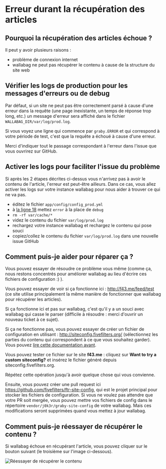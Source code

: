# Erreur durant la récupération des articles

## Pourquoi la récupération des articles échoue ?

Il peut y avoir plusieurs raisons :

-   problème de connexion internet
-   wallabag ne peut pas récupérer le contenu à cause de la structure du site web

## Vérifier les logs de production pour les messages d'erreurs ou de debug

Par défaut, si un site ne peut pas être correctement parsé à cause d'une erreur dans la requête (une page inexistante, un temps de réponse trop long, etc.) un message d'erreur sera affiché dans le fichier `WALLABAG_DIR/var/log/prod.log`.

Si vous voyez une ligne qui commence par `graby.ERROR` et qui correspond à votre période de test, c'est que la requête a échoué à cause d'une erreur.

Merci d'indiquer tout le passage correspondant à l'erreur dans l'issue que vous ouvrirez sur GitHub.

## Activer les logs pour faciliter l'issue du problème

Si après les 2 étapes décrites ci-dessus vous n'arrivez pas à avoir le contenu de l'article, l'erreur est peut-être ailleurs.
Dans ce cas, vous allez activer les logs sur votre instance wallabag pour nous aider à trouver ce qui ne va pas.

- éditez le fichier `app/config/config_prod.yml`
- à [la ligne 18](https://github.com/wallabag/wallabag/blob/master/app/config/config_prod.yml#L18) mettez `error` à la place de `debug`
- `rm -rf var/cache/*`
- videz le contenu du fichier `var/log/prod.log`
- rechargez votre instance wallabag et rechargez le contenu qui pose souci
- copiez/collez le contenu du fichier `var/log/prod.log` dans une nouvelle issue GitHub

## Comment puis-je aider pour réparer ça ?

Vous pouvez essayer de résoudre ce problème vous même (comme ça, nous
restons concentrés pour améliorer wallabag au lieu d'écrire ces fichiers
de configuration :) ).

Vous pouvez essayer de voir si ça fonctionne ici :
[<http://f43.me/feed/test>](http://f43.me/feed/test) (ce site utilise
principalement la même manière de fonctionner que wallabag pour
récupérer les articles).

Si ça fonctionne ici et pas sur wallabag, c'est qu'il y a un souci avec
wallabag qui casse le parser (difficile à résoudre : merci d'ouvrir un
nouveau ticket à ce sujet).

Si ça ne fonctionne pas, vous pouvez essayer de créer un fichier de
configuration en utilisant :
[<http://siteconfig.fivefilters.org/>](http://siteconfig.fivefilters.org/)
(sélectionnez les parties du contenu qui correspondent à ce que vous
souhaitez garder). Vous pouvez [lire cette documentation
avant](http://help.fivefilters.org/customer/en/portal/articles/223153-site-patterns).

Vous pouvez tester ce fichier sur le site **f43.me** : cliquez sur
**Want to try a custom siteconfig?** et insérez le fichier généré depuis
siteconfig.fivefilters.org.

Répétez cette opération jusqu'à avoir quelque chose qui vous convienne.

Ensuite, vous pouvez créer une pull request ici
[<https://github.com/fivefilters/ftr-site-config>](https://github.com/fivefilters/ftr-site-config),
qui est le projet principal pour stocker les fichiers de configuration.
Si vous ne voulez pas attendre que votre PR soit mergée, vous pouvez mettre vos fichiers de config dans le répertoire `vendor/j0k3r/graby-site-config` de votre wallabag. Mais ces modifications seront supprimées quand vous mettez à jour wallabag.

## Comment puis-je réessayer de récupérer le contenu ?

Si wallabag échoue en récupérant l'article, vous pouvez cliquer sur le
bouton suivant (le troisième sur l'image ci-dessous).

![Réessayer de récupérer le contenu](../../img/user/refetch.png)
